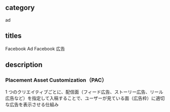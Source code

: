 ## category

ad

## titles

Facebook Ad
Facebook 広告

## description

### Placement Asset Customization（PAC）

1 つのクリエイティブごとに、配信面（フィード広告、ストーリー広告、リール広告など）を指定して入稿することで、ユーザーが見ている面（広告枠）に適切な広告を表示させる仕組み
